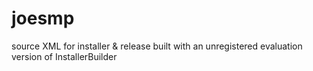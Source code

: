 # joesmp
source XML for installer & release 
built with an unregistered evaluation version of InstallerBuilder
